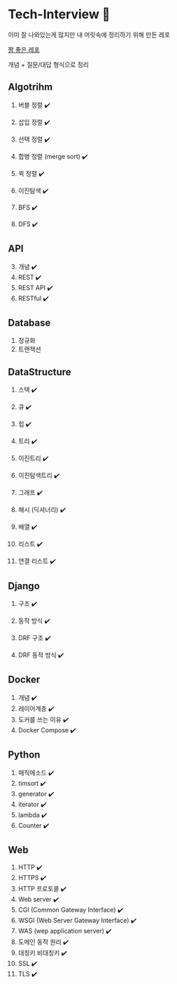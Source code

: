 # Tech-Interview 📖

이미 잘 나와있는게 많지만 내 머릿속에 정리하기 위해 만든 레포

[짱 좋은 레포](https://github.com/JaeYeopHan/Interview_Question_for_Beginner)



개념 + 질문/대답 형식으로 정리

## Algotrihm

1. 버블 정렬  ✔️

2. 삽입 정렬  ✔️

3. 선택 정렬  ✔️

4. 합병 정렬 (merge sort)  ✔️

5. 퀵 정렬  ✔️

6. 이진탐색  ✔️

7. BFS  ✔️

8. DFS  ✔️

   

## API

3. 개념  ✔️
2. REST  ✔️
3. REST API  ✔️
4. RESTful  ✔️



## Database

1. 정규화
2. 트랜잭션



## DataStructure

1. 스택  ✔️

2. 큐  ✔️

3. 힙  ✔️

4. 트리  ✔️

5. 이진트리  ✔️

6. 이진탐색트리  ✔️

7. 그래프  ✔️

8. 해시 (딕셔너리)  ✔️

9. 배열  ✔️

10. 리스트  ✔️

11. 연결 리스트  ✔️

     

## Django

1. 구조  ✔️

2. 동작 방식  ✔️

3. DRF 구조  ✔️

4. DRF 동작 방식  ✔️

   

## Docker

1. 개념  ✔️
2. 레이어계층  ✔️
3. 도커를 쓰는 이유  ✔️
4. Docker Compose  ✔️



## Python

1. 매직메소드  ✔️
2. timsort  ✔️
3. generator  ✔️
4. iterator  ✔️
5. lambda  ✔️
6. Counter  ✔️



## Web

1. HTTP  ✔️
2. HTTPS  ✔️
3. HTTP 프로토콜  ✔️
4. Web server  ✔️
5. CGI (Common Gateway Interface)  ✔️
6. WSGI (Web Server Gateway Interface)  ✔️
7. WAS (wep application server)  ✔️
8. 도메인 동작 원리  ✔️
9. 대칭키 비대칭키  ✔️
10. SSL  ✔️
11. TLS  ✔️
